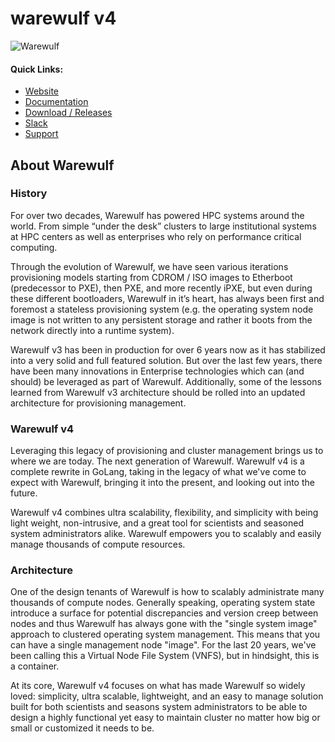 # warewulf v4

![Warewulf](warewulf-logo.png)

#### Quick Links:

* [Website](https://warewulf.org)
* [Documentation](https://warewulf.org/docs)
* [Download / Releases](http://github.com/hpcng/warewulf/releases)
* [Slack](http://hpcng.slack.com/#warewulf)
* [Support](http://www.ciq.co/warewulf)

## About Warewulf

### History
For over two decades, Warewulf has powered HPC systems around the world. From simple “under the desk” clusters to large
institutional systems at HPC centers as well as enterprises who rely on performance critical computing.

Through the evolution of Warewulf, we have seen various iterations provisioning models starting from CDROM / ISO images
to Etherboot (predecessor to PXE), then PXE, and more recently iPXE, but even during these different bootloaders,
Warewulf in it’s heart, has always been first and foremost a stateless provisioning system (e.g. the operating system
node image is not written to any persistent storage and rather it boots from the network directly into a runtime
system).

Warewulf v3 has been in production for over 6 years now as it has stabilized into a very solid and full featured
solution. But over the last few years, there have been many innovations in Enterprise technologies which can (and
should) be leveraged as part of Warewulf. Additionally, some of the lessons learned from Warewulf v3 architecture
should be rolled into an updated architecture for provisioning management.

### Warewulf v4
Leveraging this legacy of provisioning and cluster management brings us to where we are today. The next generation 
of Warewulf. Warewulf v4 is a complete rewrite in GoLang, taking in the legacy of what we've come to expect with 
Warewulf, bringing it into the present, and looking out into the future.

Warewulf v4 combines ultra scalability, flexibility, and simplicity with being light weight, non-intrusive, and a 
great tool for scientists and seasoned system administrators alike. Warewulf empowers you to scalably and easily manage 
thousands of compute resources.

### Architecture
One of the design tenants of Warewulf is how to scalably administrate many thousands of compute nodes. Generally 
speaking, operating system state introduce a surface for potential discrepancies and version creep between nodes and 
thus Warewulf has always gone with the "single system image" approach to clustered operating system management. 
This means that you can have a single management node "image". For the last 20 years, we've been calling this a
Virtual Node File System (VNFS), but in hindsight, this is a container.

At its core, Warewulf v4 focuses on what has made Warewulf so widely loved: simplicity, ultra scalable, lightweight,
and an easy to manage solution built for both scientists and seasons system administrators to be able to design a 
highly functional yet easy to maintain cluster no matter how big or small or customized it needs to be.
